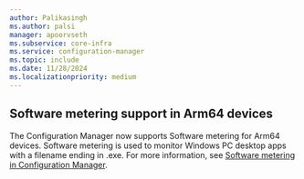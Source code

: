 ```yaml
---
author: Palikasingh
ms.author: palsi
manager: apoorvseth
ms.subservice: core-infra
ms.service: configuration-manager
ms.topic: include
ms.date: 11/28/2024
ms.localizationpriority: medium
---
```


## <a name="bkmk_ArmMetering"></a> Software metering support in Arm64 devices

The Configuration Manager now supports Software metering for Arm64 devices. Software metering is used to monitor Windows PC desktop apps with a filename ending in .exe.
For more information, see [Software metering in Configuration Manager](../../../../../apps/deploy-use/monitor-app-usage-with-software-metering.md).



